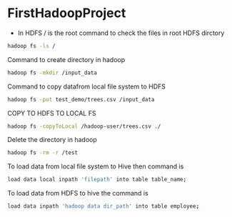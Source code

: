 # FirstHadoopProject
- In HDFS / is the root
command to check the files in root HDFS dirctory
```bash
hadoop fs -ls /
```
Command to create directory in hadoop
```bash
hadoop fs -mkdir /input_data
```
Command to copy datafrom local file system to HDFS
```bash
hadoop fs -put test_demo/trees.csv /input_data
```
COPY TO HDFS TO LOCAL FS
```bash
hadoop fs -copyToLocal /hadoop-user/trees.csv ./
```

Delete the directory in hadoop
```bash
hadoop fs -rm -r /test
```
To load data from local file system to Hive then command is
```bash
load data local inpath 'filepath' into table table_name;
```
To load data from HDFS to hive the command is
```bash
load data inpath 'hadoop data dir_path' into table employee;
```
